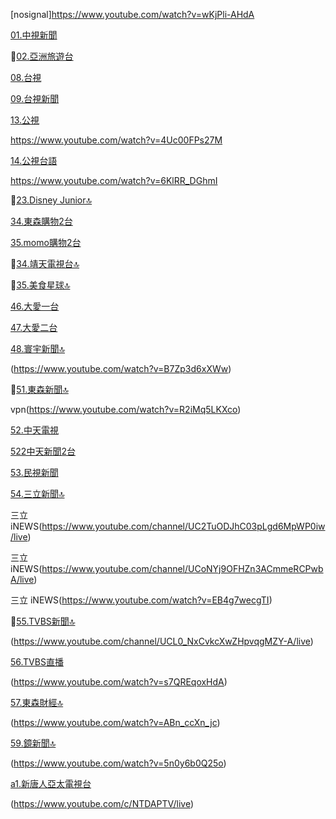 [nosignal]https://www.youtube.com/watch?v=wKjPli-AHdA

[01.中視新聞](https://www.youtube.com/channel/UCmH4q-YjeazayYCVHHkGAMA/live)

🚫[02.亞洲旅遊台](https://www.youtube.com/watch?v=K-8j1JOx6g8)

[08.台視](https://www.youtube.com/channel/UC9CsZoTaHZqZjnNZv7v3T1g/live)

[09.台視新聞](https://www.youtube.com/channel/UC8ROUUjHzEQm-ndb69CX8Ww/live)

[13.公視](https://www.youtube.com/channel/UCXgIO9jJVsX5_2ideiSkfvA/live)

https://www.youtube.com/watch?v=4Uc00FPs27M

[14.公視台語](https://www.youtube.com/channel/UCX6SRupi5lTDbIFJEOpReCQ/live)

https://www.youtube.com/watch?v=6KlRR_DGhmI

🚫[23.Disney Junior🔝](https://www.youtube.com/watch?v=dX1jBiY5eeo)

[34.東森購物2台](https://www.youtube.com/channel/UCiolqpxuocdomP4hPGfn_-A/live)

[35.momo購物2台](https://www.youtube.com/channel/UCDhA7JbV2QQ-Ic9FrbeEEHA/live)

🚫[34.靖天電視台🔝](https://www.youtube.com/channel/UCNo4Eerk3UkixFx-n2Dj1Cg/live)

🚫[35.美食星球🔝](https://www.youtube.com/watch?v=GGafFe1tFII)

[46.大愛一台](https://www.youtube.com/watch?v=MIqUplvSRWA)

[47.大愛二台](https://www.youtube.com/watch?v=DTNkEm6jaqQ)

[48.寰宇新聞🔝](https://www.youtube.com/channel/UCp2f7tGJGN6R9Muxipem8Nw/live)

(https://www.youtube.com/watch?v=B7Zp3d6xXWw)

🚫[51.東森新聞🔝](https://www.youtube.com/watch?v=SBtGwNMfuf0)

vpn(https://www.youtube.com/watch?v=R2iMq5LKXco)

[52.中天電視](https://www.youtube.com/watch?v=_QbRXRnHMVY)

[522中天新聞2台](https://www.youtube.com/watch?v=WPfPjbOLNfE)

[53.民視新聞](https://www.youtube.com/channel/UClIfopQZlkkSpM1VgCFLRJA/live)

[54.三立新聞🔝](https://www.youtube.com/watch?v=uNEZ3hjamus)

三立 iNEWS(https://www.youtube.com/channel/UC2TuODJhC03pLgd6MpWP0iw/live)

三立 iNEWS(https://www.youtube.com/channel/UCoNYj9OFHZn3ACmmeRCPwbA/live)

三立 iNEWS(https://www.youtube.com/watch?v=EB4g7wecgTI)

🚫[55.TVBS新聞🔝](https://www.youtube.com/watch?v=oEpfDIm0f4w)

(https://www.youtube.com/channel/UCL0_NxCvkcXwZHpvqgMZY-A/live)

[56.TVBS直播](https://www.youtube.com/channel/UCL0_NxCvkcXwZHpvqgMZY-A/live)

(https://www.youtube.com/watch?v=s7QREqoxHdA)

[57.東森財經🔝](https://www.youtube.com/channel/UCuzqko_GKcj9922M1gUo__w/live)

(https://www.youtube.com/watch?v=ABn_ccXn_jc)

[59.鏡新聞🔝](https://www.youtube.com/channel/UC4LjkybVKXCDlneVXlKAbmw/live)

(https://www.youtube.com/watch?v=5n0y6b0Q25o)

[a1.新唐人亞太電視台](https://www.youtube.com/watch?v=xrLOKtrqHcM)

(https://www.youtube.com/c/NTDAPTV/live)
